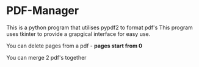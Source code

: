 # PDF-Manager

This is a python program that utilises pypdf2 to format pdf's
This program uses tkinter to provide a grapgical interface for easy use.


You can delete pages from a pdf - **pages start from 0**

You can merge 2 pdf's together
